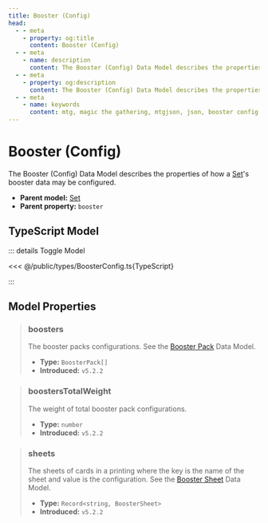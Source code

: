 ```yaml
---
title: Booster (Config)
head:
  - - meta
    - property: og:title
      content: Booster (Config)
  - - meta
    - name: description
      content: The Booster (Config) Data Model describes the properties of how a Set's booster data may be configured.
  - - meta
    - property: og:description
      content: The Booster (Config) Data Model describes the properties of how a Set's booster data may be configured.
  - - meta
    - name: keywords
      content: mtg, magic the gathering, mtgjson, json, booster config
---
```


# Booster (Config)

The Booster (Config) Data Model describes the properties of how a [Set](/data-models/set/)'s booster data may be configured.

- **Parent model:** [Set](/data-models/set/)
- **Parent property:** `booster`

## TypeScript Model

::: details Toggle Model

<<< @/public/types/BoosterConfig.ts{TypeScript}

:::

## Model Properties

> ### boosters
>
> The booster packs configurations. See the [Booster Pack](/data-models/booster-pack/) Data Model.
>
> - **Type:** `BoosterPack[]`
> - **Introduced:** `v5.2.2`

> ### boostersTotalWeight
>
> The weight of total booster pack configurations.
>
> - **Type:** `number`
> - **Introduced:** `v5.2.2`

> ### sheets
>
> The sheets of cards in a printing where the key is the name of the sheet and value is the configuration. See the [Booster Sheet](/data-models/booster-sheet/) Data Model.
>
> - **Type:** `Record<string, BoosterSheet>`
> - **Introduced:** `v5.2.2`
